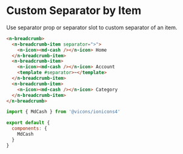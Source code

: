 # Custom Separator by Item

Use separator prop or separator slot to custom separator of an item.

```html
<n-breadcrumb>
  <n-breadcrumb-item separator=">">
    <n-icon><md-cash /></n-icon> Home
  </n-breadcrumb-item>
  <n-breadcrumb-item>
    <n-icon><md-cash /></n-icon> Account
    <template #separator>~</template>
  </n-breadcrumb-item>
  <n-breadcrumb-item>
    <n-icon><md-cash /></n-icon> Category
  </n-breadcrumb-item>
</n-breadcrumb>
```

```js
import { MdCash } from '@vicons/ionicons4'

export default {
  components: {
    MdCash
  }
}
```
